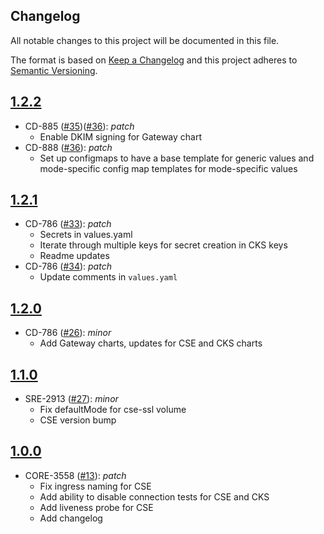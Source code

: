## Changelog
All notable changes to this project will be documented in this file.

The format is based on [Keep a Changelog](http://keepachangelog.com/en/1.0.0/)
and this project adheres to [Semantic Versioning](http://semver.org/spec/v2.0.0.html).

## [1.2.2](https://github.com/virtru-corp/virtru-charts/compare/1.2.1...1.2.2)
- CD-885 ([#35](https://github.com/virtru-corp/virtru-charts/pull/35))([#36](https://github.com/virtru-corp/virtru-charts/pull/36)): _patch_
  - Enable DKIM signing for Gateway chart
- CD-888 ([#36](https://github.com/virtru-corp/virtru-charts/pull/36)): _patch_
  - Set up configmaps to have a base template for generic values and mode-specific config map templates for mode-specific values

## [1.2.1](https://github.com/virtru-corp/virtru-charts/compare/1.2.0...1.2.1)
- CD-786 ([#33](https://github.com/virtru-corp/virtru-charts/pull/33)): _patch_
  - Secrets in values.yaml
  - Iterate through multiple keys for secret creation in CKS keys
  - Readme updates
- CD-786 ([#34](https://github.com/virtru-corp/virtru-charts/pull/34)): _patch_
  - Update comments in `values.yaml`
## [1.2.0](https://github.com/virtru-corp/virtru-charts/compare/1.1.0...1.2.0)
- CD-786 ([#26](https://github.com/virtru-corp/virtru-charts/pull/26)): _minor_
  - Add Gateway charts, updates for CSE and CKS charts

## [1.1.0](https://github.com/virtru-corp/virtru-charts/compare/1.0.0...1.1.0)
- SRE-2913 ([#27](https://github.com/virtru-corp/virtru-charts/pull/27)): _minor_
  - Fix defaultMode for cse-ssl volume
  - CSE version bump

## [1.0.0](https://github.com/virtru-corp/virtru-charts/compare/1.0.0)
- CORE-3558 ([#13](https://github.com/virtru-corp/virtru-charts/pull/13)): _patch_
  - Fix ingress naming for CSE
  - Add ability to disable connection tests for CSE and CKS
  - Add liveness probe for CSE
  - Add changelog
